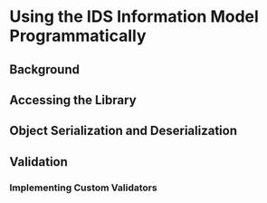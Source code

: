 # Using the IDS Information Model Programmatically

## Background

## Accessing the Library

## Object Serialization and Deserialization

## Validation

### Implementing Custom Validators